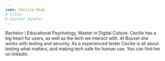 ```yaml
---
name: Cecilie Wian
# title: 
# twitter_handle: 
---
```


Bachelor i Educational Psychology, Master in Digital Culture. Cecilie has a big heart for users, as well as the tech we interact with. At Bouvet she works with testing and security. As a experienced tester Cecilie is all about testing what matters, and making tech safe for human use.
You can find her on linkedin.
